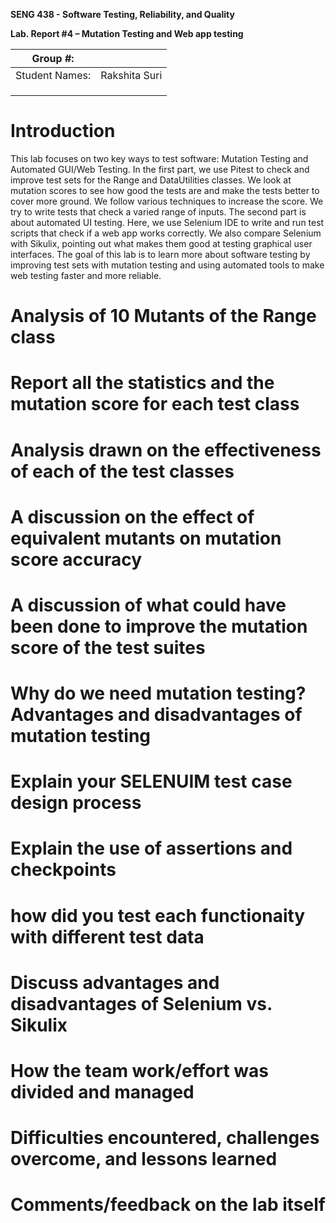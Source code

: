 **SENG 438 - Software Testing, Reliability, and Quality**

**Lab. Report \#4 – Mutation Testing and Web app testing**

| Group \#:      |     |
| -------------- | --- |
| Student Names: | Rakshita Suri  |
|                |     |
|                |     |
|                |     |

# Introduction
This lab focuses on two key ways to test software: Mutation Testing and Automated GUI/Web Testing. In the first part, we use Pitest to check and improve test sets for the Range and DataUtilities classes. We look at mutation scores to see how good the tests are and make the tests better to cover more ground. We follow various techniques to increase the score. We try to write tests that check a varied range of inputs. The second part is about automated UI testing. Here, we use Selenium IDE to write and run test scripts that check if a web app works correctly. We also compare Selenium with Sikulix, pointing out what makes them good at testing graphical user interfaces. The goal of this lab is to learn more about software testing by improving test sets with mutation testing and using automated tools to make web testing faster and more reliable.

# Analysis of 10 Mutants of the Range class 

# Report all the statistics and the mutation score for each test class



# Analysis drawn on the effectiveness of each of the test classes

# A discussion on the effect of equivalent mutants on mutation score accuracy

# A discussion of what could have been done to improve the mutation score of the test suites

# Why do we need mutation testing? Advantages and disadvantages of mutation testing

# Explain your SELENUIM test case design process

# Explain the use of assertions and checkpoints

# how did you test each functionaity with different test data

# Discuss advantages and disadvantages of Selenium vs. Sikulix

# How the team work/effort was divided and managed


# Difficulties encountered, challenges overcome, and lessons learned

# Comments/feedback on the lab itself
